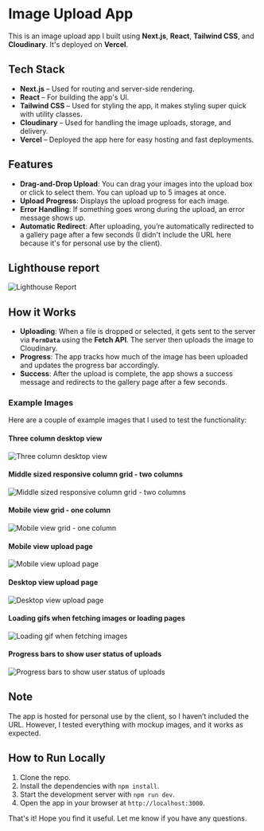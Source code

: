 # Image Upload App

This is an image upload app I built using **Next.js**, **React**, **Tailwind CSS**, and **Cloudinary**. It's deployed on **Vercel**.

## Tech Stack

- **Next.js** – Used for routing and server-side rendering.
- **React** – For building the app's UI.
- **Tailwind CSS** – Used for styling the app, it makes styling super quick with utility classes.
- **Cloudinary** – Used for handling the image uploads, storage, and delivery.
- **Vercel** – Deployed the app here for easy hosting and fast deployments.

## Features

- **Drag-and-Drop Upload**: You can drag your images into the upload box or click to select them. You can upload up to 5 images at once.
- **Upload Progress**: Displays the upload progress for each image.
- **Error Handling**: If something goes wrong during the upload, an error message shows up.
- **Automatic Redirect**: After uploading, you’re automatically redirected to a gallery page after a few seconds (I didn't include the URL here because it's for personal use by the client).


## Lighthouse report

![Lighthouse Report](next-app/public/images/image6.png)

## How it Works

- **Uploading**: When a file is dropped or selected, it gets sent to the server via **`FormData`** using the **Fetch API**. The server then uploads the image to Cloudinary.
- **Progress**: The app tracks how much of the image has been uploaded and updates the progress bar accordingly.
- **Success**: After the upload is complete, the app shows a success message and redirects to the gallery page after a few seconds.

### Example Images

Here are a couple of example images that I used to test the functionality:

#### Three column desktop view
![Three column desktop view](next-app/public/images/image1.png)

#### Middle sized responsive column grid - two columns
![Middle sized responsive column grid - two columns](next-app/public/images/image2.png)

#### Mobile view grid - one column
![Mobile view grid - one column](next-app/public/images/image3.png)

#### Mobile view upload page
![Mobile view upload page](next-app/public/images/image4.png)

#### Desktop view upload page
![Desktop view upload page](next-app/public/images/image5.png)

#### Loading gifs when fetching images or loading pages
![Loading gif when fetching images](next-app/public/images/image8.png)

#### Progress bars to show user status of uploads
![Progress bars to show user status of uploads](next-app/public/images/image7.png)


## Note

The app is hosted for personal use by the client, so I haven’t included the URL. However, I tested everything with mockup images, and it works as expected.

## How to Run Locally

1. Clone the repo.
2. Install the dependencies with `npm install`.
3. Start the development server with `npm run dev`.
4. Open the app in your browser at `http://localhost:3000`.

That's it! Hope you find it useful. Let me know if you have any questions.
